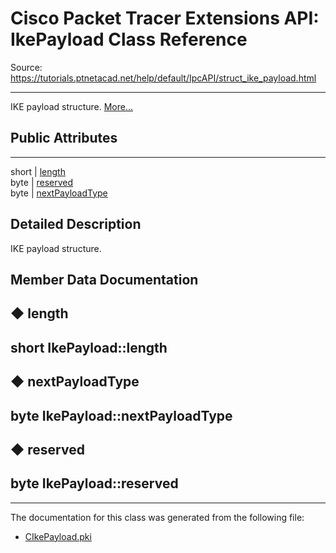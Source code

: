 # Cisco Packet Tracer Extensions API: IkePayload Class Reference

Source: https://tutorials.ptnetacad.net/help/default/IpcAPI/struct_ike_payload.html

---

IKE payload structure. [More...](struct_ike_payload.html#details)

##  Public Attributes  
  
---  
short | [length](struct_ike_payload.html#af91b522ca65dd50a8af9b2f184768372)  
byte | [reserved](struct_ike_payload.html#af4c12fe68fea6002842f87efd8b3467d)  
byte | [nextPayloadType](struct_ike_payload.html#aee8173dae0eb91256f1763af6ff74900)  
  
## Detailed Description

IKE payload structure. 

## Member Data Documentation

## ◆ length

short IkePayload::length  
---  
  
## ◆ nextPayloadType

byte IkePayload::nextPayloadType  
---  
  
## ◆ reserved

byte IkePayload::reserved  
---  
  
* * *

The documentation for this class was generated from the following file:

  * [CIkePayload.pki](_c_ike_payload_8pki.html)


